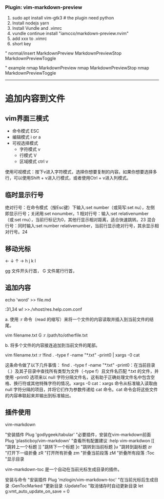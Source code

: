




### Plugin: vim-markdown-preview

1. sudo apt install vim-gtk3 # the plugin need python
2. Install nodejs yarn
3. Install Vundle and .vimrc
4. vundle continue install "iamcco/markdown-preview.nvim"
5. add xxx to .vimrc
6. short key

" normal/insert
<Plug>MarkdownPreview
<Plug>MarkdownPreviewStop
<Plug>MarkdownPreviewToggle

" example
nmap <C-s> <Plug>MarkdownPreview
nmap <M-s> <Plug>MarkdownPreviewStop
nmap <C-p> <Plug>MarkdownPreviewToggle

-------------------


# 追加内容到文件

## vim界面三模式

- 命令模式 ESC
- 编辑模式 i or a
- 可视选择模式  
  - 字符模式 v
  - 行模式 V
  - 区域模式 ctrl v

‌使用可视模式‌：按下v进入字符模式，选择你想要复制的内容。如果你想要选择多行，可以使用Shift + v进入行模式，或者使用Ctrl + v进入列模式。

## 临时显示行号
‌绝对行号‌：在命令模式（按Esc键）下输入:set number（或简写:set nu），左侧即显示行号；关闭用:set nonumber。‌‌‌‌1
‌相对行号‌：输入:set relativenumber（或:set rnu），当前行标记为0，其他行显示相对距离，适合快速跳转。‌‌2‌‌3
‌混合行号‌：同时输入:set number relativenumber，当前行显示绝对行号，其余显示相对行号。‌‌2‌‌4


## 移动光标

← ↓ ↑ →
h j k l

gg 文件开头行首，
G  文件尾行行首，

## 追加内容

echo 'word' >> file.md

:31,34 w! >>./vhost/res.help.com.conf

a. 使用 :r 命令（read 的缩写）来将一个文件的内容读取并插入到当前文件的结尾。

vim filename.txt
G
:r /path/to/otherfile.txt

b. 将多个文件的内容接连追加到当前文件的尾部。

vim filename.txt
:r !find . -type f -name "*.txt" -print0 | xargs -0 cat

这条命令做了以下几件事情： find . -type f -name \"*.txt\" -print0：在当前目录（.）及其子目录中查找所有类型为文件（-type f）且文件名匹配 *.txt 的文件，并使用 -print0 选项来以 null 字符分隔文件名，这有助于正确处理文件名中包含空格、换行符或其他特殊字符的情况。xargs -0 cat：xargs 命令从标准输入读取由 null 字符分隔的项目，并将它们作为参数传递给 cat 命令。cat 命令会将这些文件的内容串联起来并输出到标准输出。


## 插件使用

vim-markdown

"安装插件
Plug 'godlygeek/tabular' "必要插件，安装在vim-markdown前面
Plug 'plasticboy/vim-markdown'
"查看所有配置建议
:help vim-markdwon
[[ "跳转上一个标题
]] "跳转下一个标题
]c "跳转到当前标题
]u "跳转到副标题
zr "打开下一级折叠
zR "打开所有折叠
zm "折叠当前段落
zM "折叠所有段落
:Toc "显示目录


vim-markdown-toc 是一个自动在当前光标生成目录的插件。

安装与命令
"安装插件
Plug 'mzlogin/vim-markdown-toc'
"在当前光标后生成目录
:GenTocMarked
"更新目录
:UpdateToc
"取消储存时自动更新目录
let g:vmt_auto_update_on_save = 0


 
